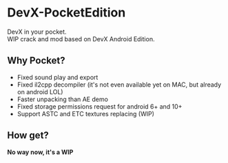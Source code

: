# DevX-PocketEdition
DevX in your pocket. <br/>
WIP crack and mod based on DevX Android Edition.
## Why Pocket?
* Fixed sound play and export
* Fixed il2cpp decompiler (it's not even available yet on MAC, but already on android LOL)
* Faster unpacking than AE demo
* Fixed storage permissions request for android 6+ and 10+
* Support ASTC and ETC textures replacing (WIP)
## How get?
**No way now, it's a WIP**
